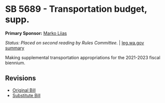 # SB 5689 - Transportation budget, supp.
**Primary Sponsor:** [Marko Liias](/person/leg/marko.liias.md)

*Status: Placed on second reading by Rules Committee.* | [leg.wa.gov summary](https://app.leg.wa.gov/billsummary?BillNumber=5689&Year=2021)

Making supplemental transportation appropriations for the 2021-2023 fiscal biennium.

## Revisions
* [Original Bill](1/)
* [Substitute Bill](S/)